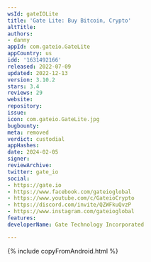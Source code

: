 ```yaml
---
wsId: gateIOLite
title: 'Gate Lite: Buy Bitcoin, Crypto'
altTitle: 
authors:
- danny
appId: com.gateio.GateLite
appCountry: us
idd: '1631492166'
released: 2022-07-09
updated: 2022-12-13
version: 3.10.2
stars: 3.4
reviews: 29
website: 
repository: 
issue: 
icon: com.gateio.GateLite.jpg
bugbounty: 
meta: removed
verdict: custodial
appHashes: 
date: 2024-02-05
signer: 
reviewArchive: 
twitter: gate_io
social:
- https://gate.io
- https://www.facebook.com/gateioglobal
- https://www.youtube.com/c/GateioCrypto
- https://discord.com/invite/QZWFkuQvzP
- https://www.instagram.com/gateioglobal
features: 
developerName: Gate Technology Incorporated

---
```


{% include copyFromAndroid.html %}
